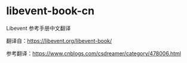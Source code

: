 # libevent-book-cn

Libevent 参考手册中文翻译

翻译自：https://libevent.org/libevent-book/

参考翻译：https://www.cnblogs.com/csdreamer/category/478006.html